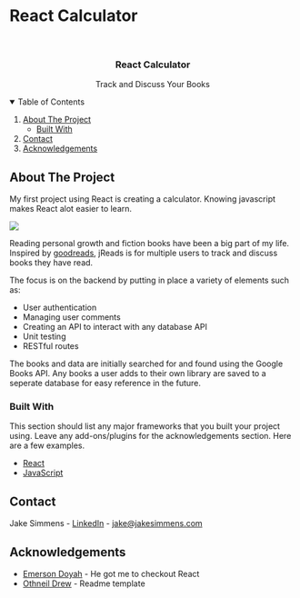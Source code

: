 # React Calculator




<!-- PROJECT LOGO -->
<br />
<p align="center">
  <h3 align="center">React Calculator</h3>

  <p align="center">
    Track and Discuss Your Books
    <br />
  </p>
</p>


<!-- TABLE OF CONTENTS -->
<details open="open">
  <summary>Table of Contents</summary>
  <ol>
    <li>
      <a href="#about-the-project">About The Project</a>
      <ul>
        <li><a href="#built-with">Built With</a></li>
      </ul>
    </li>
    <li><a href="#contact">Contact</a></li>
    <li><a href="#acknowledgements">Acknowledgements</a></li>
  </ol>
</details>



<!-- ABOUT THE PROJECT -->
## About The Project

My first project using React is creating a calculator.  Knowing javascript makes React alot easier to learn.

<img src="./public/images/homeScreen020721.png">

Reading personal growth and fiction books have been a big part of my life.  Inspired by [goodreads](https://www.goodreads.com/), jReads is for multiple users to track and discuss books they have read.

The focus is on the backend by putting in place a variety of elements such as:

<ul>
  <li>User authentication</li>
  <li>Managing user comments</li>
  <li>Creating an API to interact with any database API</li>
  <li>Unit testing</li>
  <li>RESTful routes</li>
</ul>

The books and data are initially searched for and found using the Google Books API.  Any books a user adds to their own library are saved to a seperate database for easy reference in the future.

### Built With

This section should list any major frameworks that you built your project using. Leave any add-ons/plugins for the acknowledgements section. Here are a few examples.
* [React](https://reactjs.org)
* [JavaScript](https://www.ecma-international.org/technical-committees/tc39/)


<!-- CONTACT -->
## Contact

Jake Simmens - [LinkedIn](https://linkedin.com/in/jakesimmens) - jake@jakesimmens.com

<!--Project Link: [http://jakesimmens.com](http://jakesimmens.com) -->



<!-- ACKNOWLEDGEMENTS -->
## Acknowledgements
* [Emerson Doyah](https://github.com/emerzonic) - He got me to checkout React
* [Othneil Drew](https://github.com/othneildrew/Best-README-Template) - Readme template
